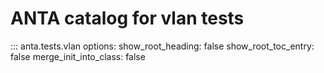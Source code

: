 <!--
  ~ Copyright (c) 2023-2024 Arista Networks, Inc.
  ~ Use of this source code is governed by the Apache License 2.0
  ~ that can be found in the LICENSE file.
  -->

# ANTA catalog for vlan tests

::: anta.tests.vlan
    options:
      show_root_heading: false
      show_root_toc_entry: false
      merge_init_into_class: false
